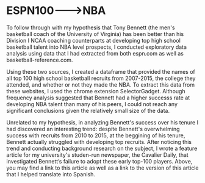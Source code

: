 # ESPN100--->NBA
To follow through with my hypothesis that Tony Bennett (the men's basketball coach of the University of Virginia) has been better than his Division I NCAA coaching counterparts at developing top high school basketball talent into NBA level prospects, I conducted exploratory data analysis using data that I had extracted from both espn.com as well as basketball-reference.com. 

Using these two sources, I created a dataframe that provided the names of all top 100 high school basketball recruits from 2007-2015, the college they attended, and whether or not they made the NBA. To extract this data from these websites, I used the chrome extension SelectorGadget. Although frequency analysis suggested that Bennett had a higher successs rate at developing NBA talent than many of his peers, I could not reach any significant conclusions given the relatively small size of the data. 

Unrelated to my hypothesis, in analyzing Bennett's success over his tenure I had discovered an interesting trend: despite Bennett's overwhelming success with recruits from 2010 to 2015, at the beggining of his tenure, Bennett actually struggled with developing top recruits. After noticing this trend and conducting background research on the subject, I wrote a feature article for my university's studen-run newspaper, the Cavalier Daily, that investigated Bennett’s failure to adopt these early top-100 players. Above, you may find a link to this article as well as a link to the version of this article that I helped translate into Spanish. 

